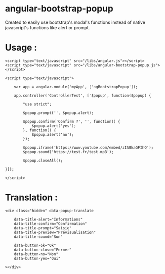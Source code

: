 angular-bootstrap-popup
=========

Created to easily use bootstrap's modal's functions instead of native javascript's functions like alert or prompt.

Usage :
==========

	<script type="text/javascript" src="/libs/angular.js"></script>
	<script type="text/javascript" src="/libs/angular-bootstrap-popup.js"></script>
	
	<script type="text/javascript">
	
		var app = angular.module('myApp', ['ngBootstrapPopup']);
		
		app.controller('ControllerTest', ['$popup', function($popup) {
		
			"use strict";

			$popup.prompt('', $popup.alert);

			$popup.confirm('Confirm ?', '', function() {
				$popup.alert('yes');
			}, function() {
				$popup.alert('no');
			});

			$popup.iframe('https://www.youtube.com/embed/zIA0kaGFIhQ');
			$popup.sound('https://test.fr/test.mp3');

			$popup.closeAll();

	}]);

	</script>


Translation :
==========

	<div class="hidden" data-popup-translate

		data-title-alert="Informations"
		data-title-confirm="Confirmation"
		data-title-prompt="Saisie"
		data-title-preview="Prévisualisation"
		data-title-sound="Son"

		data-button-ok="Ok"
		data-button-close="Fermer"
		data-button-no="Non"
		data-button-yes="Oui"

	></div>